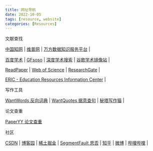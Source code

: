 ```yaml
---
title: 网址导航
date: 2022-10-05
tags: [resource, website]
categories: [Resources]
---
```


文献查找

 [中国知网](https://www.cnki.net/) | [维普网](http://www.cqvip.com/) | [万方数据知识服务平台](https://new.wanfangdata.com.cn/index.html) |

 [百度学术](https://xueshu.baidu.com/) | [GFsoso](https://xs.scqylaw.com/) | [深度学术搜索](https://xs.zidianzhan.net/) | [谷歌学术镜像站](http://scholar.scqylaw.com/) |

 [ReadPaper](https://readpaper.com/) | [Web of Science](https://www.webofscience.com/) | [ResearchGate](https://www.researchgate.net/search/publication) |

 [ERIC - Education Resources Information Center](https://eric.ed.gov/?) |

写作工具

 [WantWords 反向词典](https://wantwords.net/) | [WantQuotes 据意查句](https://wantquotes.net/?ref=yigekuang.cn) | [秘塔写作猫](https://xiezuocat.com/#/) |

论文查重

 [PaperYY 论文查重](https://www.paperyy.com/)

社区

 [CSDN](https://www.csdn.net/) | [博客园](https://www.cnblogs.com/) | [稀土掘金](https://juejin.cn/) | [SegmentFault 思否](https://segmentfault.com/) | [知乎](https://www.zhihu.com/) | [微博](https://weibo.com/) | [哔哩哔哩](https://www.bilibili.com/) |
